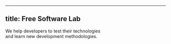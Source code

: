 
---
title: Free Software Lab
---

We help developers to test their technologies <br>
and learn new development methodologies.
